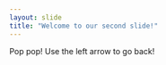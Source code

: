 ```yaml
---
layout: slide
title: "Welcome to our second slide!"
---
```

Pop pop!
Use the left arrow to go back!
